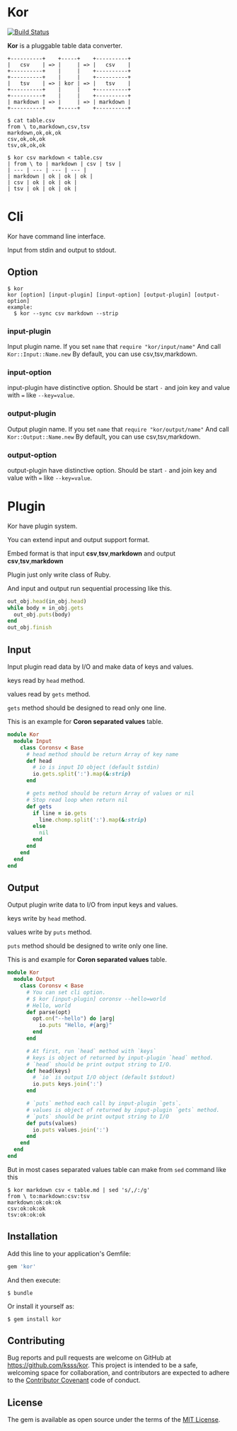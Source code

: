 Kor
===

[![Build Status](https://travis-ci.org/ksss/kor.svg)](https://travis-ci.org/ksss/kor)

**Kor** is a pluggable table data converter.

```
+----------+    +-----+    +----------+
|   csv    | => |     | => |   csv    |
+----------+    |     |    +----------+
+----------+    |     |    +----------+
|   tsv    | => | kor | => |   tsv    |
+----------+    |     |    +----------+
+----------+    |     |    +----------+
| markdown | => |     | => | markdown |
+----------+    +-----+    +----------+
```

```
$ cat table.csv
from \ to,markdown,csv,tsv
markdown,ok,ok,ok
csv,ok,ok,ok
tsv,ok,ok,ok

$ kor csv markdown < table.csv
| from \ to | markdown | csv | tsv |
| --- | --- | --- | --- |
| markdown | ok | ok | ok |
| csv | ok | ok | ok |
| tsv | ok | ok | ok |
```

# Cli

Kor have command line interface.

Input from stdin and output to stdout.

## Option

```
$ kor
kor [option] [input-plugin] [input-option] [output-plugin] [output-option]
example:
  $ kor --sync csv markdown --strip
```

### input-plugin

Input plugin name.
If you set `name` that `require "kor/input/name"` And call `Kor::Input::Name.new`
By default, you can use csv,tsv,markdown.

### input-option

input-plugin have distinctive option.
Should be start `-` and join key and value with `=` like `--key=value`.

### output-plugin

Output plugin name.
If you set `name` that `require "kor/output/name"` And call `Kor::Output::Name.new`
By default, you can use csv,tsv,markdown.

### output-option

output-plugin have distinctive option.
Should be start `-` and join key and value with `=` like `--key=value`.

# Plugin

Kor have plugin system.

You can extend input and output support format.

Embed format is that input **csv**,**tsv**,**markdown** and output **csv**,**tsv**,**markdown**

Plugin just only write class of Ruby.

And input and output run sequential processing like this.

```ruby
out_obj.head(in_obj.head)
while body = in_obj.gets
  out_obj.puts(body)
end
out_obj.finish
```

## Input

Input plugin read data by I/O and make data of keys and values.

keys read by `head` method.

values read by `gets` method.

`gets` method should be designed to read only one line.

This is an example for **Coron separated values** table.

```ruby
module Kor
  module Input
    class Coronsv < Base
      # head method should be return Array of key name
      def head
        # io is input IO object (default $stdin)
        io.gets.split(':').map(&:strip)
      end

      # gets method should be return Array of values or nil
      # Stop read loop when return nil
      def gets
        if line = io.gets
          line.chomp.split(':').map(&:strip)
        else
          nil
        end
      end
    end
  end
end
```

## Output

Output plugin write data to I/O from input keys and values.

keys write by `head` method.

values write by `puts` method.

`puts` method should be designed to write only one line.

This is and example for **Coron separated values** table.

```ruby
module Kor
  module Output
    class Coronsv < Base
      # You can set cli option.
      # $ kor [input-plugin] coronsv --hello=world
      # Hello, world
      def parse(opt)
        opt.on("--hello") do |arg|
          io.puts "Hello, #{arg}"
        end
      end

      # At first, run `head` method with `keys`
      # keys is object of returned by input-plugin `head` method.
      # `head` should be print output string to I/O.
      def head(keys)
        # `io` is output I/O object (default $stdout)
        io.puts keys.join(':')
      end

      # `puts` method each call by input-plugin `gets`.
      # values is object of returned by input-plugin `gets` method.
      # `puts` should be print output string to I/O
      def puts(values)
        io.puts values.join(':')
      end
    end
  end
end
```

But in most cases separated values table can make from `sed` command like this

```shell
$ kor markdown csv < table.md | sed 's/,/:/g'
from \ to:markdown:csv:tsv
markdown:ok:ok:ok
csv:ok:ok:ok
tsv:ok:ok:ok
```

## Installation

Add this line to your application's Gemfile:

```ruby
gem 'kor'
```

And then execute:

    $ bundle

Or install it yourself as:

    $ gem install kor

## Contributing

Bug reports and pull requests are welcome on GitHub at https://github.com/ksss/kor. This project is intended to be a safe, welcoming space for collaboration, and contributors are expected to adhere to the [Contributor Covenant](contributor-covenant.org) code of conduct.


## License

The gem is available as open source under the terms of the [MIT License](http://opensource.org/licenses/MIT).
